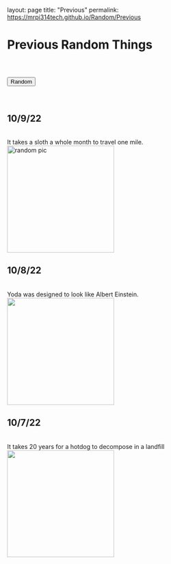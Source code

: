 layout: page
title: "Previous"
permalink: https://mrpi314tech.github.io/Random/Previous

<h1>Previous Random Things</h1>
<br>
<h3><a href='https://mrpi314.com/Random'><button>Random</button></a></h3>
<br>
<h2>10/9/22</h2>
<br>
It takes a sloth a whole month to travel one mile.<br>
<img src="https://www.rainforest-alliance.org/wp-content/uploads/2021/06/three-toed-sloth-teaser-1.jpg.optimal.jpg" alt="random pic"
     width="250"
     height="250">
<br>
<h2>10/8/22</h2>
<br>
Yoda was designed to look like Albert Einstein.
<br>
<img src="https://encrypted-tbn0.gstatic.com/images?q=tbn:ANd9GcQIuobbroZmOFjUQk-QVusGiQ5wz1LWEkdYabOfHs1aali7PpA93aZ56Dc5CwV0EiKKuBw&usqp=CAU"
     width=250
     height=250>
<br>
<h2>10/7/22</h2>
<br>
It takes 20 years for a hotdog to decompose in a landfill
<br>
<img src="https://media.wired.com/photos/5a3bf9047ed4041c06145659/1:1/w_1014,h_1014,c_limit/hotdog-FA.jpg"
     width=250
     height=250>
